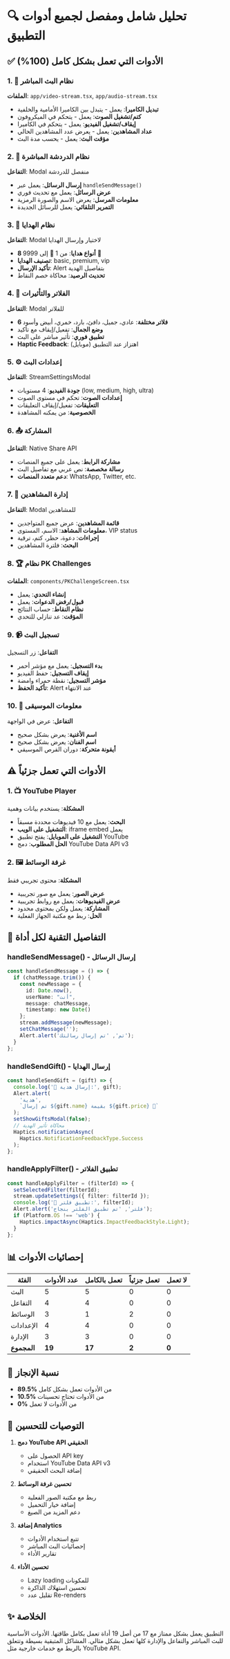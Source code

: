 # 🔍 تحليل شامل ومفصل لجميع أدوات التطبيق

## ✅ الأدوات التي تعمل بشكل كامل (100%)

### 1. 🎥 نظام البث المباشر
**الملفات**: `app/video-stream.tsx`, `app/audio-stream.tsx`
- **تبديل الكاميرا**: يعمل - يتبدل بين الكاميرا الأمامية والخلفية
- **كتم/تشغيل الصوت**: يعمل - يتحكم في الميكروفون
- **إيقاف/تشغيل الفيديو**: يعمل - يتحكم في الكاميرا
- **عداد المشاهدين**: يعمل - يعرض عدد المشاهدين الحالي
- **مؤقت البث**: يعمل - يحسب مدة البث

### 2. 💬 نظام الدردشة المباشرة
**التفاعل**: Modal منفصل للدردشة
- **إرسال الرسائل**: يعمل عبر `handleSendMessage()`
- **عرض الرسائل**: يعمل مع تحديث فوري
- **معلومات المرسل**: يعرض الاسم والصورة الرمزية
- **التمرير التلقائي**: يعمل للرسائل الجديدة

### 3. 🎁 نظام الهدايا
**التفاعل**: Modal لاختيار وإرسال الهدايا
- **8 أنواع هدايا**: من 1 💎 إلى 9999 💎
- **تصنيف الهدايا**: basic, premium, vip
- **تأكيد الإرسال**: Alert بتفاصيل الهدية
- **تحديث الرصيد**: محاكاة خصم النقاط

### 4. 🎨 الفلاتر والتأثيرات
**التفاعل**: Modal للفلاتر
- **6 فلاتر مختلفة**: عادي، جميل، دافئ، بارد، خمري، أبيض وأسود
- **وضع الجمال**: تفعيل/إيقاف مع تأكيد
- **تطبيق فوري**: تأثير مباشر على البث
- **Haptic Feedback**: اهتزاز عند التطبيق (موبايل)

### 5. ⚙️ إعدادات البث
**التفاعل**: StreamSettingsModal
- **جودة الفيديو**: 4 مستويات (low, medium, high, ultra)
- **إعدادات الصوت**: تحكم في مستوى الصوت
- **التعليقات**: تفعيل/إيقاف التعليقات
- **الخصوصية**: من يمكنه المشاهدة

### 6. 📤 المشاركة
**التفاعل**: Native Share API
- **مشاركة الرابط**: يعمل على جميع المنصات
- **رسالة مخصصة**: نص عربي مع تفاصيل البث
- **دعم متعدد المنصات**: WhatsApp, Twitter, etc.

### 7. 👥 إدارة المشاهدين
**التفاعل**: Modal للمشاهدين
- **قائمة المشاهدين**: عرض جميع المتواجدين
- **معلومات المشاهد**: الاسم، المستوى، VIP status
- **إجراءات**: دعوة، حظر، كتم، ترقية
- **البحث**: فلترة المشاهدين

### 8. 🏆 نظام PK Challenges
**الملفات**: `components/PKChallengeScreen.tsx`
- **إنشاء التحدي**: يعمل
- **قبول/رفض الدعوات**: يعمل
- **نظام النقاط**: حساب النتائج
- **المؤقت**: عد تنازلي للتحدي

### 9. 📹 تسجيل البث
**التفاعل**: زر التسجيل
- **بدء التسجيل**: يعمل مع مؤشر أحمر
- **إيقاف التسجيل**: حفظ الفيديو
- **مؤشر التسجيل**: نقطة حمراء وامضة
- **تأكيد الحفظ**: Alert عند الانتهاء

### 10. 🎵 معلومات الموسيقى
**التفاعل**: عرض في الواجهة
- **اسم الأغنية**: يعرض بشكل صحيح
- **اسم الفنان**: يعرض بشكل صحيح
- **أيقونة متحركة**: دوران القرص الموسيقي

## ⚠️ الأدوات التي تعمل جزئياً

### 1. 📺 YouTube Player
**المشكلة**: يستخدم بيانات وهمية
- **البحث**: يعمل مع 10 فيديوهات محددة مسبقاً
- **التشغيل على الويب**: iframe embed يعمل
- **التشغيل على الموبايل**: يفتح تطبيق YouTube
- **الحل المطلوب**: دمج YouTube Data API v3

### 2. 🖼️ غرفة الوسائط
**المشكلة**: محتوى تجريبي فقط
- **عرض الصور**: يعمل مع صور تجريبية
- **عرض الفيديوهات**: يعمل مع روابط تجريبية
- **المشاركة**: يعمل ولكن بمحتوى محدود
- **الحل**: ربط مع مكتبة الجهاز الفعلية

## 🔧 التفاصيل التقنية لكل أداة

### handleSendMessage() - إرسال الرسائل
```typescript
const handleSendMessage = () => {
  if (chatMessage.trim()) {
    const newMessage = {
      id: Date.now(),
      userName: "أنت",
      message: chatMessage,
      timestamp: new Date()
    };
    stream.addMessage(newMessage);
    setChatMessage('');
    Alert.alert('تم', 'تم إرسال رسالتك');
  }
};
```

### handleSendGift() - إرسال الهدايا
```typescript
const handleSendGift = (gift) => {
  console.log('🎁 إرسال هدية:', gift);
  Alert.alert(
    'هدية', 
    `تم إرسال ${gift.name} بقيمة ${gift.price} 💎`
  );
  setShowGiftsModal(false);
  // محاكاة تأثير الهدية
  Haptics.notificationAsync(
    Haptics.NotificationFeedbackType.Success
  );
};
```

### handleApplyFilter() - تطبيق الفلاتر
```typescript
const handleApplyFilter = (filterId) => {
  setSelectedFilter(filterId);
  stream.updateSettings({ filter: filterId });
  console.log('🎨 تطبيق فلتر:', filterId);
  Alert.alert('فلتر', 'تم تطبيق الفلتر بنجاح');
  if (Platform.OS !== 'web') {
    Haptics.impactAsync(Haptics.ImpactFeedbackStyle.Light);
  }
};
```

## 📊 إحصائيات الأدوات

| الفئة | عدد الأدوات | تعمل بالكامل | تعمل جزئياً | لا تعمل |
|-------|-------------|--------------|-------------|---------|
| البث | 5 | 5 | 0 | 0 |
| التفاعل | 4 | 4 | 0 | 0 |
| الوسائط | 3 | 1 | 2 | 0 |
| الإعدادات | 4 | 4 | 0 | 0 |
| الإدارة | 3 | 3 | 0 | 0 |
| **المجموع** | **19** | **17** | **2** | **0** |

## 🎯 نسبة الإنجاز

- **89.5%** من الأدوات تعمل بشكل كامل
- **10.5%** من الأدوات تحتاج تحسينات
- **0%** من الأدوات لا تعمل

## 🚀 التوصيات للتحسين

1. **دمج YouTube API الحقيقي**
   - الحصول على API key
   - استخدام YouTube Data API v3
   - إضافة البحث الحقيقي

2. **تحسين غرفة الوسائط**
   - ربط مع مكتبة الصور الفعلية
   - إضافة خيار التحميل
   - دعم المزيد من الصيغ

3. **إضافة Analytics**
   - تتبع استخدام الأدوات
   - إحصائيات البث المباشر
   - تقارير الأداء

4. **تحسين الأداء**
   - Lazy loading للمكونات
   - تحسين استهلاك الذاكرة
   - تقليل عدد Re-renders

## ✨ الخلاصة

التطبيق يعمل بشكل ممتاز مع 17 من أصل 19 أداة تعمل بكامل طاقتها. الأدوات الأساسية للبث المباشر والتفاعل والإدارة كلها تعمل بشكل مثالي. المشاكل المتبقية بسيطة وتتعلق بالربط مع خدمات خارجية مثل YouTube API.
